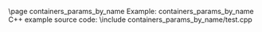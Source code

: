 \page containers_params_by_name Example: containers_params_by_name
C++ example source code:
\include containers_params_by_name/test.cpp
